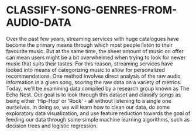 # CLASSIFY-SONG-GENRES-FROM-AUDIO-DATA
Over the past few years, streaming services with huge catalogues have become the primary means through which most people listen to their favourite music. But at the same time, the sheer amount of music on offer can mean users might be a bit overwhelmed when trying to look for newer music that suits their tastes.  For this reason, streaming services have looked into means of categorizing music to allow for personalized recommendations. One method involves direct analysis of the raw audio information in a given song, scoring the raw data on a variety of metrics. Today, we'll be examining data compiled by a research group known as The Echo Nest. Our goal is to look through this dataset and classify songs as being either 'Hip-Hop' or 'Rock' - all without listening to a single one ourselves. In doing so, we will learn how to clean our data, do some exploratory data visualization, and use feature reduction towards the goal of feeding our data through some simple machine learning algorithms, such as decision trees and logistic regression.
